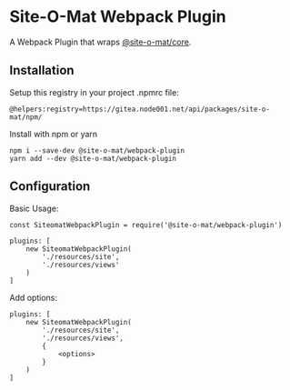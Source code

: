 # Site-O-Mat Webpack Plugin

A Webpack Plugin that wraps [@site-o-mat/core](https://gitea.node001.net/site-o-mat/core).

## Installation

Setup this registry in your project .npmrc file:

```
@helpers:registry=https://gitea.node001.net/api/packages/site-o-mat/npm/
```

Install with npm or yarn

```
npm i --save-dev @site-o-mat/webpack-plugin
yarn add --dev @site-o-mat/webpack-plugin
```

## Configuration

Basic Usage:

```
const SiteomatWebpackPlugin = require('@site-o-mat/webpack-plugin')

plugins: [
    new SiteomatWebpackPlugin(
        './resources/site',
        './resources/views'
    )
]
```

Add options:

```
plugins: [
    new SiteomatWebpackPlugin(
        './resources/site',
        './resources/views',
        {
            <options>
        }
    )
]
```

